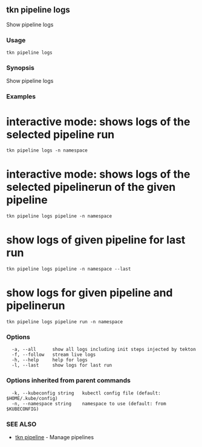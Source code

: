 ## tkn pipeline logs

Show pipeline logs

### Usage

```
tkn pipeline logs
```

### Synopsis

Show pipeline logs

### Examples


  # interactive mode: shows logs of the selected pipeline run
    tkn pipeline logs -n namespace

  # interactive mode: shows logs of the selected pipelinerun of the given pipeline
    tkn pipeline logs pipeline -n namespace

  # show logs of given pipeline for last run
    tkn pipeline logs pipeline -n namespace --last

  # show logs for given pipeline and pipelinerun
    tkn pipeline logs pipeline run -n namespace

   

### Options

```
  -a, --all      show all logs including init steps injected by tekton
  -f, --follow   stream live logs
  -h, --help     help for logs
  -l, --last     show logs for last run
```

### Options inherited from parent commands

```
  -k, --kubeconfig string   kubectl config file (default: $HOME/.kube/config)
  -n, --namespace string    namespace to use (default: from $KUBECONFIG)
```

### SEE ALSO

* [tkn pipeline](tkn_pipeline.md)	 - Manage pipelines

